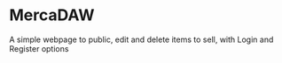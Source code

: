 # MercaDAW
A simple webpage to public, edit and delete items to sell, with Login and Register options
